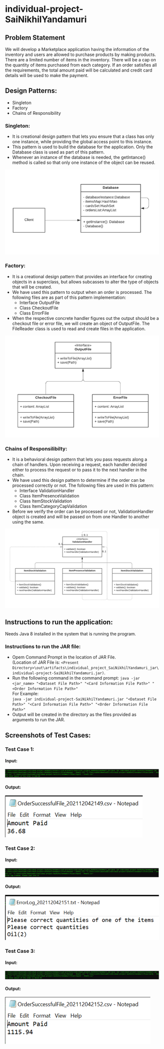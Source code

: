 # individual-project-SaiNikhilYandamuri

## Problem Statement
We will develop a Marketplace application having the information of the inventory and users are allowed to purchase products by making products. There are a limited number of items in the inventory. There will be a cap on the quantity of items purchased from each category. If an order satisfies all the requirements, the total amount paid will be calculated and credit card details will be used to make the payment. 

## Design Patterns:
- Singleton
- Factory
- Chains of Responsibility

### Singleton:
- It is creational design pattern that lets you ensure that a class has only one instance, while providing the global access point to this instance.
- This pattern is used to build the database for the application. Only the Database class is used as part of this pattern.
- Whenever an instance of the database is needed, the getIntance() method is called so that only one instance of the object can be reused.

![](Documents/Singleton.png)

### Factory:
- It is a creational design pattern that provides an interface for creating objects in a superclass, but allows subcasses to alter the type of objects that will be created. 
- We have used this pattern to output when an order is processed. The following files are as part of this pattern implementation: 
     - Interface OutputFile
     - Class CheckoutFile
     - Class ErrorFile
- When the respective concrete handler figures out the output should be a checkout file or error file, we will create an object of OutputFile. The FileReader class is used to read and create files in the application.

![](Documents/Factory.png)

### Chains of Responsilibilty:
- It is a behavioral design pattern that lets you pass requests along a chain of handlers. Upon receiving a request, each handler decided either to process the request or to pass it to the next handler in the chain.
- We have used this design pattern to determine if the order can be processed correctly or not. The following files are used in this pattern:
     - Interface ValidationHandler
     - Class ItemPresenceValidation
     - Class ItemStockValidation
     - Class ItemCategoryCapValidation
- Before we verify the order can be processed or not, ValidationHandler object is created and will be passed on from one Handler to another using the same.

![](Documents/ChainsOfResponsibility.png)

## Instructions to run the application:

Needs Java 8 installed in the system that is running the program.

### Instructions to run the JAR file:
- Opem Command Prompt in the location of JAR File. <br>(Location of JAR File is: `<Present Directory>\out\artifacts\individual_project_SaiNikhilYandamuri_jar\individual-project-SaiNikhilYandamuri.jar)`. 
- Run the following command in the command prompt:
`java -jar <jar_name> "<Dataset File Path>" "<Card Information File Path>" "<Order Information File Path>"` <br>
For Example: <br>
`java -jar individual-project-SaiNikhilYandamuri.jar "<Dataset File Path>" "<Card Information File Path>" "<Order Information File Path>"`
- Output will be created in the directory as the files provided as arguments to run the JAR. 
     
## Screenshots of Test Cases:

### Test Case 1: 

#### Input:

![](Documents/Input1Command.PNG)
     
#### Output:

![](Documents/Input1Output.PNG)

### Test Case 2: 

#### Input:

![](Documents/Input2Command.PNG)
     
#### Output:

![](Documents/Input2Output.PNG)

### Test Case 3: 

#### Input:

![](Documents/Input3Command.PNG)
     
#### Output:

![](Documents/Input3Output.PNG)

